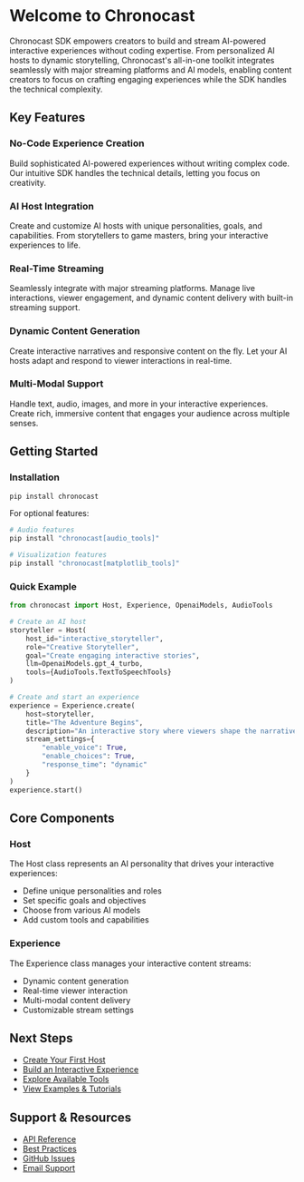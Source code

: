 # Welcome to Chronocast

Chronocast SDK empowers creators to build and stream AI-powered interactive experiences without coding expertise. From personalized AI hosts to dynamic storytelling, Chronocast's all-in-one toolkit integrates seamlessly with major streaming platforms and AI models, enabling content creators to focus on crafting engaging experiences while the SDK handles the technical complexity.

## Key Features

### No-Code Experience Creation
Build sophisticated AI-powered experiences without writing complex code. Our intuitive SDK handles the technical details, letting you focus on creativity.

### AI Host Integration
Create and customize AI hosts with unique personalities, goals, and capabilities. From storytellers to game masters, bring your interactive experiences to life.

### Real-Time Streaming
Seamlessly integrate with major streaming platforms. Manage live interactions, viewer engagement, and dynamic content delivery with built-in streaming support.

### Dynamic Content Generation
Create interactive narratives and responsive content on the fly. Let your AI hosts adapt and respond to viewer interactions in real-time.

### Multi-Modal Support
Handle text, audio, images, and more in your interactive experiences. Create rich, immersive content that engages your audience across multiple senses.

## Getting Started

### Installation
```bash
pip install chronocast
```

For optional features:
```bash
# Audio features
pip install "chronocast[audio_tools]"

# Visualization features
pip install "chronocast[matplotlib_tools]"
```

### Quick Example
```python
from chronocast import Host, Experience, OpenaiModels, AudioTools

# Create an AI host
storyteller = Host(
    host_id="interactive_storyteller",
    role="Creative Storyteller",
    goal="Create engaging interactive stories",
    llm=OpenaiModels.gpt_4_turbo,
    tools={AudioTools.TextToSpeechTools}
)

# Create and start an experience
experience = Experience.create(
    host=storyteller,
    title="The Adventure Begins",
    description="An interactive story where viewers shape the narrative",
    stream_settings={
        "enable_voice": True,
        "enable_choices": True,
        "response_time": "dynamic"
    }
)
experience.start()
```

## Core Components

### Host
The Host class represents an AI personality that drives your interactive experiences:
- Define unique personalities and roles
- Set specific goals and objectives
- Choose from various AI models
- Add custom tools and capabilities

### Experience
The Experience class manages your interactive content streams:
- Dynamic content generation
- Real-time viewer interaction
- Multi-modal content delivery
- Customizable stream settings

## Next Steps

- [Create Your First Host](agents.md)
- [Build an Interactive Experience](tasks.md)
- [Explore Available Tools](tools/index.md)
- [View Examples & Tutorials](https://docs.chronocast.xyz/examples)

## Support & Resources

- [API Reference](https://docs.chronocast.xyz/api)
- [Best Practices](https://docs.chronocast.xyz/best-practices)
- [GitHub Issues](https://github.com/mainframecomputer/chronocast/issues)
- [Email Support](mailto:support@chronocast.xyz)
